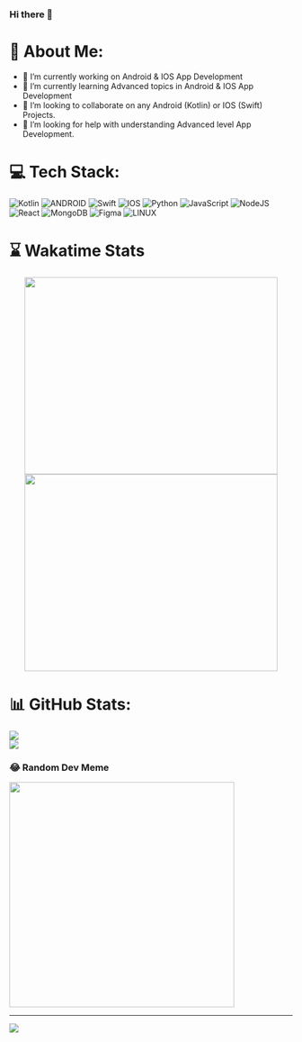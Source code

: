### Hi there 👋

<!--
**asgharas/asgharas** is a ✨ _special_ ✨ repository because its `README.md` (this file) appears on your GitHub profile.

Here are some ideas to get you started:


- 📫 How to reach me: ...
- 😄 Pronouns: ...
- ⚡ Fun fact: ...
-->
# 💫 About Me:
- 🔭 I’m currently working on Android & IOS App Development
- 🌱 I’m currently learning Advanced topics in Android & IOS App Development
- 👯 I’m looking to collaborate on any Android (Kotlin) or IOS (Swift) Projects.
- 🤔 I’m looking for help with understanding Advanced level App Development.



# 💻 Tech Stack:
![Kotlin](https://img.shields.io/badge/kotlin-%230095D5.svg?style=for-the-badge&logo=kotlin&logoColor=white) ![ANDROID](https://img.shields.io/badge/android-%2320232a.svg?style=for-the-badge&logo=android&logoColor=%a4c639) ![Swift](https://img.shields.io/badge/swift-F54A2A?style=for-the-badge&logo=swift&logoColor=white) ![IOS](https://img.shields.io/badge/IOS-%2320232a.svg?style=for-the-badge&logo=apple&logoColor=white) ![Python](https://img.shields.io/badge/python-3670A0?style=for-the-badge&logo=python&logoColor=ffdd54) ![JavaScript](https://img.shields.io/badge/javascript-%23323330.svg?style=for-the-badge&logo=javascript&logoColor=%23F7DF1E)  ![NodeJS](https://img.shields.io/badge/node.js-6DA55F?style=for-the-badge&logo=node.js&logoColor=white) ![React](https://img.shields.io/badge/react-%2320232a.svg?style=for-the-badge&logo=react&logoColor=%2361DAFB) ![MongoDB](https://img.shields.io/badge/MongoDB-%234ea94b.svg?style=for-the-badge&logo=mongodb&logoColor=white)	![Figma](https://img.shields.io/badge/figma-%23F24E1E.svg?style=for-the-badge&logo=figma&logoColor=white) ![LINUX](https://img.shields.io/badge/Linux-FCC624?style=for-the-badge&logo=linux&logoColor=black) 


# ⌛️ Wakatime Stats
<p align="center"><a href="https://wakatime.com/@asgharas">
  <img align="center" width="450" height="350" src="https://wakatime.com/share/@asgharas/b2223d50-6cfe-4bea-9768-f7ce1f35772f.svg" />
</a>
<a href="https://wakatime.com/@asgharas">
  <img align="center" width="450" height="350" src="https://wakatime.com/share/@asgharas/63ffbc0e-e5b1-47fb-8a74-28fb40ee19a9.svg" />
</a></p>

# 📊 GitHub Stats:
![](https://github-readme-streak-stats.herokuapp.com/?user=asgharas&theme=dark&hide_border=false)<br/>
![](https://github-readme-stats.vercel.app/api/top-langs/?username=asgharas&theme=dark&hide_border=false&include_all_commits=true&count_private=true&layout=compact)

### 😂 Random Dev Meme
<img src='https://randommeme-five.vercel.app/' style="height: 400px;"/>

---
[![](https://visitcount.itsvg.in/api?id=asgharas&icon=0&color=0)](https://visitcount.itsvg.in)

<!-- Proudly created with GPRM ( https://gprm.itsvg.in ) -->

